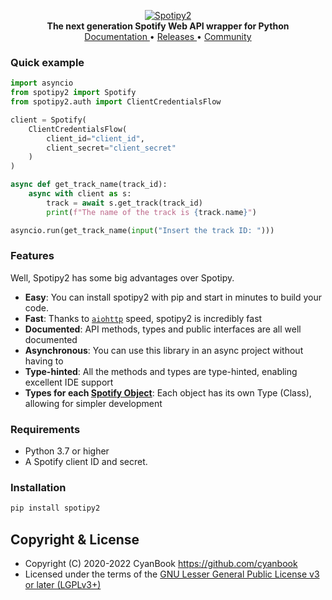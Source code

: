 <p align="center">
    <a href="https://github.com/cyanbook/spotipy2">
        <img src="https://svgshare.com/i/STC.svg" alt="Spotipy2">
    </a>
    <br>
    <b>The next generation Spotify Web API wrapper for Python</b>
    <br>
    <a href="https://spotipy2.org">
        Documentation
    </a>
    •
    <a href="https://github.com/cyanbook/spotipy2/releases">
        Releases
    </a>
    •
    <a href="https://github.com/CyanBook/spotipy2/discussions">
        Community
    </a>
</p>

### Quick example
```python
import asyncio
from spotipy2 import Spotify
from spotipy2.auth import ClientCredentialsFlow

client = Spotify(
    ClientCredentialsFlow(
        client_id="client_id",
        client_secret="client_secret"
    )
)

async def get_track_name(track_id):
    async with client as s:
        track = await s.get_track(track_id)
        print(f"The name of the track is {track.name}")

asyncio.run(get_track_name(input("Insert the track ID: ")))
```

### Features
Well, Spotipy2 has some big advantages over Spotipy.
- **Easy**: You can install spotipy2 with pip and start in minutes to build your code.
- **Fast**: Thanks to [`aiohttp`](https://github.com/aio-libs/aiohttp) speed, spotipy2 is incredibly fast
- **Documented**: API methods, types and public interfaces are all well documented
- **Asynchronous**: You can use this library in an async project without having to 
- **Type-hinted**: All the methods and types are type-hinted, enabling excellent IDE support
- **Types for each [Spotify Object](https://developer.spotify.com/documentation/web-api/reference/#objects-index)**: Each object has its own Type (Class), allowing for simpler development

### Requirements
- Python 3.7 or higher
- A Spotify client ID and secret.

### Installation
```bash
pip install spotipy2
```

## Copyright & License
- Copyright (C) 2020-2022 CyanBook <https://github.com/cyanbook>
- Licensed under the terms of the [GNU Lesser General Public License v3 or later (LGPLv3+)](LICENSE)
